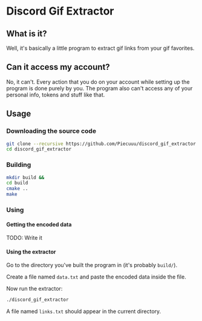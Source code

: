 # Discord Gif Extractor
## What is it?
Well, it's basically a little program to extract gif links from your gif favorites.
## Can it access my account?
No, it can't. Every action that you do on your account while setting up the program is done purely by you. The program also can't access any of your personal info, tokens and stuff like that.
## Usage
### Downloading the source code
```sh
git clone --recursive https://github.com/Piecuuu/discord_gif_extractor
cd discord_gif_extractor
```
### Building
```sh
mkdir build &&
cd build
cmake ..
make
```
### Using
#### Getting the encoded data
TODO: Write it

#### Using the extractor
Go to the directory you've built the program in (it's probably `build/`).

Create a file named `data.txt` and paste the encoded data inside the file.

Now run the extractor:
```sh
./discord_gif_extractor
```

A file named `links.txt` should appear in the current directory.
